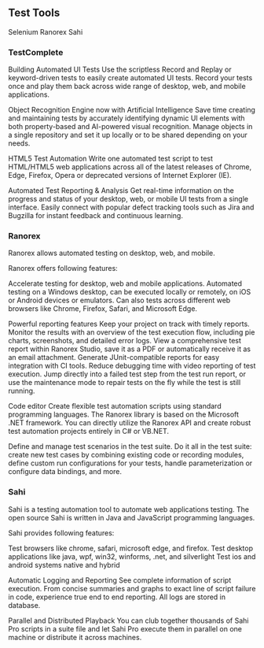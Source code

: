 ## Test Tools

Selenium
Ranorex
Sahi

### TestComplete

Building Automated UI Tests
Use the scriptless Record and Replay or keyword-driven tests to easily create automated UI tests. Record your tests once and play them back across wide range of desktop, web, and mobile applications.

Object Recognition Engine now with Artificial Intelligence
Save time creating and maintaining tests by accurately identifying dynamic UI elements with both property-based and AI-powered visual recognition. Manage objects in a single repository and set it up locally or to be shared depending on your needs.

HTML5 Test Automation
Write one automated test script to test HTML/HTML5 web applications across all of the latest releases of Chrome, Edge, Firefox, Opera or deprecated versions of Internet Explorer (IE).

Automated Test Reporting & Analysis
Get real-time information on the progress and status of your desktop, web, or mobile UI tests from a single interface. Easily connect with popular defect tracking tools such as Jira and Bugzilla for instant feedback and continuous learning.

### Ranorex
Ranorex allows automated testing on desktop, web, and mobile.

Ranorex offers following features:

Accelerate testing for desktop, web and mobile applications.
Automated testing on a Windows desktop, can be executed locally or remotely, on iOS or Android devices or emulators. Can also tests across different web browsers like Chrome, Firefox, Safari, and Microsoft Edge.

Powerful reporting features
Keep your project on track with timely reports.
Monitor the results with an overview of the test execution flow, including pie charts, screenshots, and detailed error logs. View a comprehensive test report within Ranorex Studio, save it as a PDF or automatically receive it as an email attachment. Generate JUnit-compatible reports for easy integration with CI tools. Reduce debugging time with video reporting of test execution. Jump directly into a failed test step from the test run report, or use the maintenance mode to repair tests on the fly while the test is still running.


Code editor
Create flexible test automation scripts using standard programming languages.
The Ranorex library is based on the Microsoft .NET framework. You can directly utilize the Ranorex API and create robust test automation projects entirely in C# or VB.NET.

Define and manage test scenarios in the test suite.
Do it all in the test suite: create new test cases by combining existing code or recording modules, define custom run configurations for your tests, handle parameterization or configure data bindings, and more.

### Sahi
Sahi is a testing automation tool to automate web applications testing. The open source Sahi is written in Java and JavaScript programming languages.

Sahi provides following features:

Test browsers like chrome, safari, microsoft edge, and firefox.
Test desktop applications like java, wpf, win32, winforms, .net, and silverlight
Test ios and android systems native and hybrid

Automatic Logging and Reporting
See complete information of script execution. From concise summaries and graphs to exact line of script failure in code, experience true end to end reporting. All logs are stored in database.

Parallel and Distributed Playback
You can club together thousands of Sahi Pro scripts in a suite file and let Sahi Pro execute them in parallel on one machine or distribute it across machines.
